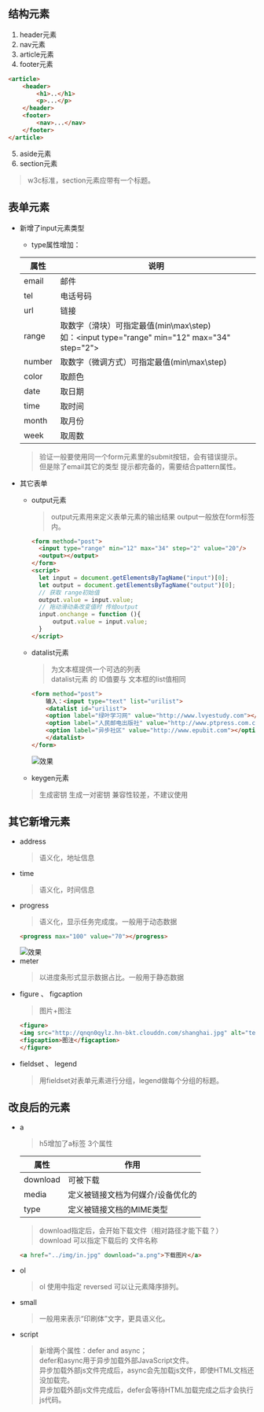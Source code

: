## 结构元素

1. header元素
2. nav元素
3. article元素
4. footer元素

```html
<article>
    <header>
        <h1>..</h1>
        <p>...</p>
    </header>
    <footer>
        <nav>...</nav>
    </footer>
</article>
```

5. aside元素
6. section元素
  >w3c标准，section元素应带有一个标题。

## 表单元素

- 新增了input元素类型
    * type属性增加：
    
  |属性|说明|
  |----|----|
  | email  | 邮件 |
  | tel  | 电话号码 |
  |url|链接|
  |range|取数字（滑块）可指定最值(min\max\step)<br/>如：\<input type="range" min="12" max="34" step="2"\>|
  |number|取数字（微调方式）可指定最值(min\max\step)|
  |color|取颜色|
  |date|取日期|
  |time|取时间|
  |month|取月份|
  |week|取周数|
    >验证一般要使用同一个form元素里的submit按钮，会有错误提示。  
  > 但是除了email其它的类型 提示都完备的，需要结合pattern属性。
- 其它表单
    * output元素
      >output元素用来定义表单元素的输出结果
      > output一般放在form标签内。
      ```html
      <form method="post">
        <input type="range" min="12" max="34" step="2" value="20"/>
        <output></output>
      </form>
      <script>
        let input = document.getElementsByTagName("input")[0];
        let output = document.getElementsByTagName("output")[0];
        // 获取 range初始值
        output.value = input.value;
        // 拖动滑动条改变值时 传给output
        input.onchange = function (){
            output.value = input.value;
        }
      </script>
      ```
    * datalist元素
      >为文本框提供一个可选的列表  
      > datalist元素 的 ID值要与 文本框的list值相同
      ```html
      <form method="post">
          输入：<input type="text" list="urilist">
          <datalist id="urilist">
          <option label="绿叶学习网" value="http://www.lvyestudy.com"></option>
          <option label="人民邮电出版社" value="http://www.ptpress.com.cn"></option>
          <option label="异步社区" value="http://www.epubit.com"></option>
          </datalist>
      </form>
      ```
      ![效果](http://qnqn0qylz.hn-bkt.clouddn.com/datalist.png)
    
    * keygen元素
    >生成密钥
    > 生成一对密钥
    > 兼容性较差，不建议使用
## 其它新增元素
- address
  >语义化，地址信息
- time
  >语义化，时间信息
- progress
  >语义化，显示任务完成度。一般用于动态数据
    ```html
    <progress max="100" value="70"></progress>
    ```
  ![效果](http://qnqn0qylz.hn-bkt.clouddn.com/progress.png)
- meter
  >以进度条形式显示数据占比。一般用于静态数据
- figure 、 figcaption
  >图片+图注
    ```html
    <figure>
    <img src="http://qnqn0qylz.hn-bkt.clouddn.com/shanghai.jpg" alt="test" height="100" width="100">
    <figcaption>图注</figcaption>
    </figure>
    ```
- fieldset 、 legend
  >用fieldset对表单元素进行分组，legend做每个分组的标题。
  
## 改良后的元素
- a
  >h5增加了a标签 3个属性  
  > 
  |属性|作用|
  |---|---|
  |download|可被下载|
  |media|定义被链接文档为何媒介/设备优化的|
  |type|定义被链接文档的MIME类型|
  > download指定后，会开始下载文件（相对路径才能下载？）  
  > download 可以指定下载后的 文件名称
  ```html
  <a href="../img/in.jpg" download="a.png">下载图片</a>
  ```
- ol
  >ol 使用中指定 reversed 可以让元素降序排列。
- small
  >一般用来表示“印刷体”文字，更具语义化。
- script
  >新增两个属性：defer and async；  
  > defer和async用于异步加载外部JavaScript文件。  
  > 异步加载外部js文件完成后，async会先加载js文件，即使HTML文档还没加载完。  
  > 异步加载外部js文件完成后，defer会等待HTML加载完成之后才会执行js代码。
  
